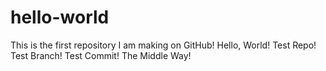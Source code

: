 # hello-world
This is the first repository I am making on GitHub!
Hello, World! Test Repo! Test Branch! Test Commit! 
The Middle Way!
